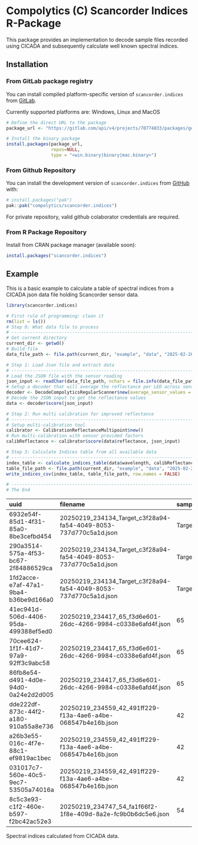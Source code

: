 <!-- README.md is generated from README.Rmd. Please edit that file -->

# Compolytics (C) Scancorder Indices R-Package

<!-- badges: start -->
<!-- badges: end -->

This package provides an implementation to decode sample files recorded
using CICADA and subsequently calculate well known spectral indices.

## Installation

### From GitLab package registry

You can install compiled platform-specific version of
`scancorder.indices` from
[GitLab](https://gitlab.com/compolytics-public/scancorder.indices/-/packages/).

Currently supported platforms are: Windows, Linux and MacOS

``` r
# Define the direct URL to the package
package_url <- "https://gitlab.com/api/v4/projects/70774833/packages/generic/scancorder.indices/<version in X.X.X format>/<windows|linux|macos>/scancorder.indices<.zip|.tar.gz|.tgz>"

# Install the binary package
install.packages(package_url,
                 repos=NULL,
                 type = "<win.binary|binary|mac.binary>")
```

### From Github Repository

You can install the development version of `scancorder.indices` from
[GitHub](https://github.com/) with:

``` r
# install.packages("pak")
pak::pak("compolytics/scancorder.indices")
```

For private repository, valid github colaborator credentials are
required.

### From R Package Repository

Install from CRAN package manager (available soon):

``` r
install.packages("scancorder.indices")
```

## Example

This is a basic example to calculate a table of spectral indices from a
CICADA json data file holding Scancorder sensor data.

``` r
library(scancorder.indices)

# First rule of programming: clean it
rm(list = ls())
# Step 0: What data file to process
# ------------------------------------------------------------------------------
# Get current directory
current_dir <- getwd()
# Build file
data_file_path <- file.path(current_dir, "example", "data", "2025-02-20_11-57-59_exampleDataFiles.json")

# Step 1: Load Json file and extract data
# ------------------------------------------------------------------------------
# Load the JSON file with the sensor reading
json_input <- readChar(data_file_path, nchars = file.info(data_file_path)$size)
# Setup a decoder that will average the reflectance per LED across sensor channels
decoder <- DecodeCompolyticsRegularScanner$new(average_sensor_values = TRUE)
# Decode the JSON input to get the reflectance values
data <- decoder$score(json_input)

# Step 2: Run multi calibration for improved reflectance
# ------------------------------------------------------------------------------
# Setup multi-calibration tool
calibrator <- CalibrationReflectanceMultipoint$new()
# Run multi-calibration with sensor provided factors
calibReflectance <- calibrator$score(data$reflectance, json_input)

# Step 3: Calculate Indices table from all available data
# ------------------------------------------------------------------------------
index_table <- calculate_indices_table(data$wavelength, calibReflectance, data$fwhm, data$meta_table)
table_file_path <- file.path(current_dir, "example", "data", "2025-02-20_11-57-59_exampleDataFiles_Indices.csv")
write_indices_csv(index_table, table_file_path, row.names = FALSE)

# ------------------------------------------------------------------------------
# The End
```

| uuid | filename | sampleID | sample | ARI1 | ARI2 | CI | CRI1 | CRI2 | Datt6 | DWSI4 | GI | GM1 | GM2 | LIC1 | NDI | NDVI | NDVI4 | NDVIg | PSNDa1 | PSNDc1 | PSSRa1 | PSSRc1 | RDVI | RGI | RGR | RVI | RVI2 | SAVI | SIPI1 | SR.550.800. | SR.556.750. | SR.605.670. | SR.555.675. | SR.683.510. | SR.694.840. | SR.695.800. | SR.750.705. | SR.752.690. | SR.800.600. | SR.800.960. | SR.810.560. | WBI3 |
|:--|:----|:-|-:|-:|-:|-:|-:|-:|-:|-:|-:|-:|-:|-:|-:|-:|-:|-:|-:|-:|-:|-:|-:|-:|-:|-:|-:|-:|-:|-:|-:|-:|-:|-:|-:|-:|-:|-:|-:|-:|-:|-:|
| 6932e54f-85d1-4f31-85a0-8be3cefbd454 | 20250219_234134_Target_c3f28a94-fa54-4049-8053-737d770c5a1d.json | Target | 1 | -3.458221 | -3.179286 | 1.298878 | 3.119617 | -0.3386042 | -2.6567036 | -0.682670 | -0.682670 | -1.9026446 | 1.298878 | 0.1265828 | 0.1265828 | -0.0122657 | 0.1265828 | 3.215711 | 0.1265828 | -0.0108343 | 1.289857 | 0.9785637 | 0.1617137 | -1.4648365 | -0.682670 | 1.289857 | 1.3181120 | 0.1453465 | 1026669.711 | -0.5292604 | -0.5255842 | 1.2804429 | -0.682670 | 0.7586609 | 0.7735897 | 0.7752800 | 1.298878 | 1.298878 | 1.007352 | 1.0094401 | -1.8894290 | 1.0443511 |
| 290a3514-575a-4f53-bc67-2f84886529ca | 20250219_234134_Target_c3f28a94-fa54-4049-8053-737d770c5a1d.json | Target | 2 | -2.610868 | -2.391208 | 1.361998 | 2.216364 | -0.3945040 | -1.5450711 | -1.277647 | -1.277647 | -1.0660203 | 1.361998 | 0.1457918 | 0.1457918 | -0.0148908 | 0.1457918 | 31.293721 | 0.1457918 | -0.0100826 | 1.341349 | 0.9800361 | 0.1843365 | -0.7826887 | -1.277647 | 1.341349 | 1.3686735 | 0.1665860 | 915679.869 | -0.9525088 | -0.9380685 | 1.3227578 | -1.277647 | 0.7306344 | 0.7419078 | 0.7455179 | 1.361998 | 1.361998 | 1.014055 | 1.0170510 | -1.0498590 | 1.0381601 |
| 1fd2acce-e7af-47a1-9ba4-b36be9d166a0 | 20250219_234134_Target_c3f28a94-fa54-4049-8053-737d770c5a1d.json | Target | 3 | -2.571771 | -2.337809 | 1.372820 | 2.162160 | -0.4096117 | -1.4730618 | -1.384593 | -1.384593 | -0.9914975 | 1.372820 | 0.1516180 | 0.1516180 | -0.0123266 | 0.1516180 | -234.224355 | 0.1516180 | -0.0075158 | 1.357428 | 0.9850804 | 0.1905021 | -0.7222339 | -1.384593 | 1.357428 | 1.3779875 | 0.1727227 | 882658.241 | -1.0200117 | -1.0085754 | 1.3340011 | -1.384593 | 0.7256960 | 0.7321450 | 0.7366870 | 1.372820 | 1.372820 | 1.017562 | 1.0138780 | -0.9803809 | 1.0356221 |
| 41ec941d-506d-4406-95da-499388ef5ed0 | 20250219_234417_65_f3d6e601-26dc-4266-9984-c0338e6afd4f.json | 65 | 4 | 10.011793 | 5.439226 | -4.125287 | 7.500076 | 17.5118685 | 2.7362376 | 21.194845 | 21.194845 | -0.1946363 | -4.125287 | 1.4247580 | 1.4247580 | 0.6410276 | 1.4247580 | -1.483350 | 1.4247580 | 0.5837945 | -5.708563 | 3.8053181 | 0.9537499 | 0.0471813 | 21.194845 | -5.708563 | -1.5001539 | 1.0100885 | 6991.253 | -3.7128162 | -5.1377874 | -1.2672815 | 21.194845 | -0.6665983 | -0.1811830 | -0.1751754 | -4.125287 | -4.125287 | 4.504574 | 1.0697564 | -0.2693373 | 0.9811623 |
| 70cee624-1f1f-41d7-97a9-92ff3c9abc58 | 20250219_234417_65_f3d6e601-26dc-4266-9984-c0338e6afd4f.json | 65 | 5 | 10.634579 | 5.413220 | -4.282800 | 11.098259 | 21.7328386 | 2.6102100 | 23.876760 | 23.876760 | -0.1793710 | -4.282800 | 1.4301218 | 1.4301218 | 0.6356522 | 1.4301218 | -1.437155 | 1.4301218 | 0.6881149 | -5.649845 | 5.4126173 | 0.9256391 | 0.0418817 | 23.876760 | -5.649845 | -1.0438287 | 0.9779599 | 5442.702 | -4.2260910 | -5.5750357 | -1.2024157 | 23.876760 | -0.9580116 | -0.1780944 | -0.1769960 | -4.282800 | -4.282800 | 4.698745 | 1.1123385 | -0.2366253 | 1.0140560 |
| 86fb8e54-d491-4d0e-94d0-0a24e2d2d005 | 20250219_234417_65_f3d6e601-26dc-4266-9984-c0338e6afd4f.json | 65 | 6 | 13.851054 | 7.031454 | -5.444666 | 10.475434 | 24.3264880 | 3.3052909 | 31.157980 | 31.157980 | -0.1747439 | -5.444666 | 1.3192538 | 1.3192538 | 0.5806310 | 1.3192538 | -1.423490 | 1.3192538 | 0.6713054 | -7.264608 | 5.0846752 | 0.8728716 | 0.0320945 | 31.157980 | -7.264608 | -1.4287261 | 0.9237793 | 3937.946 | -4.2890103 | -5.7226617 | -1.5797075 | 31.157980 | -0.6999242 | -0.1389539 | -0.1376537 | -5.444666 | -5.444666 | 4.598705 | 1.1950001 | -0.2331540 | 0.9129483 |
| dde222df-873c-44f2-a180-910a55a8e736 | 20250219_234559_42_491ff229-f13a-4ae6-a4be-068547b4e16b.json | 42 | 7 | 7.598013 | 2.929146 | -2.573897 | 11.158867 | 18.7568802 | 1.3337120 | 17.311601 | 17.311601 | -0.1486805 | -2.573897 | 1.9484424 | 1.9484424 | 0.5646673 | 1.9484424 | -1.349294 | 1.9484424 | 0.6095530 | -3.108720 | 4.1223337 | 0.9963840 | 0.0577647 | 17.311601 | -3.108720 | -0.7541167 | 1.0036563 | 5426.120 | -5.5687221 | -6.7258331 | -0.6164052 | 17.311601 | -1.3260548 | -0.3492540 | -0.3216757 | -2.573897 | -2.573897 | 5.043307 | 0.9200127 | -0.1795744 | 1.1524479 |
| a26b3e55-016c-4f7e-88c1-ef9819ac1bec | 20250219_234559_42_491ff229-f13a-4ae6-a4be-068547b4e16b.json | 42 | 8 | 7.555945 | 2.780914 | -2.623991 | 11.688010 | 19.2439553 | 1.2291974 | 17.577078 | 17.577078 | -0.1492848 | -2.623991 | 2.0263406 | 2.0263406 | 0.5683999 | 2.0263406 | -1.350963 | 2.0263406 | 0.6104353 | -2.948671 | 4.1339356 | 0.9993507 | 0.0568923 | 17.577078 | -2.948671 | -0.7132841 | 0.9947031 | 5314.234 | -5.9610174 | -6.6986046 | -0.6275697 | 17.577078 | -1.4019658 | -0.3708166 | -0.3391359 | -2.623991 | -2.623991 | 4.698555 | 0.9242000 | -0.1677566 | 1.1029792 |
| 031017c7-560e-40c5-9ec7-53505a74016a | 20250219_234559_42_491ff229-f13a-4ae6-a4be-068547b4e16b.json | 42 | 9 | 6.967814 | 2.211645 | -2.352071 | 12.345558 | 19.3133716 | 0.9772645 | 16.348018 | 16.348018 | -0.1438750 | -2.352071 | 2.4752041 | 2.4752041 | 0.5280057 | 2.4752041 | -1.336107 | 2.4752041 | 0.5811069 | -2.355745 | 3.7744878 | 1.0579016 | 0.0611695 | 16.348018 | -2.355745 | -0.6241230 | 0.9934812 | 5562.752 | -6.9396396 | -6.9504792 | -0.5110779 | 16.348018 | -1.6022483 | -0.4645496 | -0.4244942 | -2.352071 | -2.352071 | 4.609365 | 0.8171123 | -0.1440997 | 1.1806195 |
| 8c5c3e93-c1f2-460e-b597-f2bc42ac52e3 | 20250219_234747_54_fa1f66f2-1f8e-409d-8a2e-fc9b0b6dc5e6.json | 54 | 10 | 7.053524 | 3.025472 | -2.292242 | 8.684947 | 15.7384712 | 1.5339708 | 16.454829 | 16.454829 | -0.1393051 | -2.292242 | 1.9004002 | 1.9004002 | 0.7401479 | 1.9004002 | -1.323704 | 1.9004002 | 0.5584480 | -3.221234 | 3.5294774 | 1.0335336 | 0.0607724 | 16.454829 | -3.221234 | -0.9126661 | 1.0595123 | 5313.458 | -5.1082372 | -7.1784869 | -0.6192480 | 16.454829 | -1.0956910 | -0.2975259 | -0.3104400 | -2.292242 | -2.292242 | 5.201849 | 1.0136165 | -0.1957623 | 1.0996351 |

Spectral indices calculated from CICADA data.
